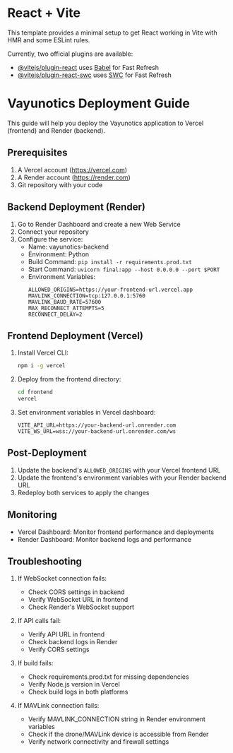 # React + Vite

This template provides a minimal setup to get React working in Vite with HMR and some ESLint rules.

Currently, two official plugins are available:

- [@vitejs/plugin-react](https://github.com/vitejs/vite-plugin-react/blob/main/packages/plugin-react/README.md) uses [Babel](https://babeljs.io/) for Fast Refresh
- [@vitejs/plugin-react-swc](https://github.com/vitejs/vite-plugin-react-swc) uses [SWC](https://swc.rs/) for Fast Refresh

# Vayunotics Deployment Guide

This guide will help you deploy the Vayunotics application to Vercel (frontend) and Render (backend).

## Prerequisites

1. A Vercel account (https://vercel.com)
2. A Render account (https://render.com)
3. Git repository with your code

## Backend Deployment (Render)

1. Go to Render Dashboard and create a new Web Service
2. Connect your repository
3. Configure the service:
   - Name: vayunotics-backend
   - Environment: Python
   - Build Command: `pip install -r requirements.prod.txt`
   - Start Command: `uvicorn final:app --host 0.0.0.0 --port $PORT`
   - Environment Variables:
     ```
     ALLOWED_ORIGINS=https://your-frontend-url.vercel.app
     MAVLINK_CONNECTION=tcp:127.0.0.1:5760
     MAVLINK_BAUD_RATE=57600
     MAX_RECONNECT_ATTEMPTS=5
     RECONNECT_DELAY=2
     ```

## Frontend Deployment (Vercel)

1. Install Vercel CLI:
   ```bash
   npm i -g vercel
   ```

2. Deploy from the frontend directory:
   ```bash
   cd frontend
   vercel
   ```

3. Set environment variables in Vercel dashboard:
   ```
   VITE_API_URL=https://your-backend-url.onrender.com
   VITE_WS_URL=wss://your-backend-url.onrender.com/ws
   ```

## Post-Deployment

1. Update the backend's `ALLOWED_ORIGINS` with your Vercel frontend URL
2. Update the frontend's environment variables with your Render backend URL
3. Redeploy both services to apply the changes

## Monitoring

- Vercel Dashboard: Monitor frontend performance and deployments
- Render Dashboard: Monitor backend logs and performance

## Troubleshooting

1. If WebSocket connection fails:
   - Check CORS settings in backend
   - Verify WebSocket URL in frontend
   - Check Render's WebSocket support

2. If API calls fail:
   - Verify API URL in frontend
   - Check backend logs in Render
   - Verify CORS settings

3. If build fails:
   - Check requirements.prod.txt for missing dependencies
   - Verify Node.js version in Vercel
   - Check build logs in both platforms

4. If MAVLink connection fails:
   - Verify MAVLINK_CONNECTION string in Render environment variables
   - Check if the drone/MAVLink device is accessible from Render
   - Verify network connectivity and firewall settings
